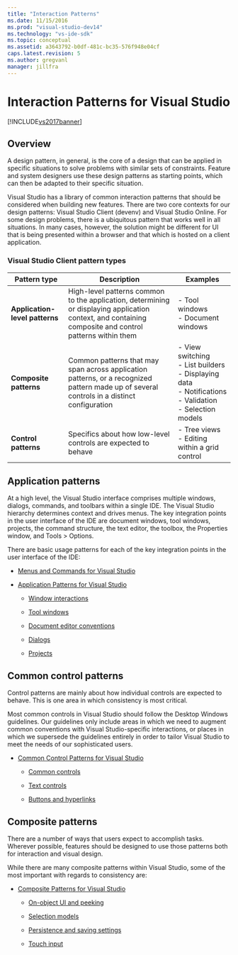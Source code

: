 ```yaml
---
title: "Interaction Patterns"
ms.date: 11/15/2016
ms.prod: "visual-studio-dev14"
ms.technology: "vs-ide-sdk"
ms.topic: conceptual
ms.assetid: a3643792-b0df-481c-bc35-576f948e04cf
caps.latest.revision: 5
ms.author: gregvanl
manager: jillfra
---
```

# Interaction Patterns for Visual Studio
[!INCLUDE[vs2017banner](../../includes/vs2017banner.md)]

## Overview
 A design pattern, in general, is the core of a design that can be applied in specific situations to solve problems with similar sets of constraints. Feature and system designers use these design patterns as starting points, which can then be adapted to their specific situation.

 Visual Studio has a library of common interaction patterns that should be considered when building new features. There are two core contexts for our design patterns: Visual Studio Client (devenv) and Visual Studio Online. For some design problems, there is a ubiquitous pattern that works well in all situations. In many cases, however, the solution might be different for UI that is being presented within a browser and that which is hosted on a client application.

### Visual Studio Client pattern types

|Pattern type|Description|Examples|
|------------------|-----------------|--------------|
|**Application-level patterns**|High-level patterns common to the application, determining or displaying application context, and containing composite and control patterns within them|-   Tool windows<br />-   Document windows|
|**Composite patterns**|Common patterns that may span across application patterns, or a recognized pattern made up of several controls in a distinct configuration|-   View switching<br />-   List builders<br />-   Displaying data<br />-   Notifications<br />-   Validation<br />-   Selection models|
|**Control patterns**|Specifics about how low-level controls are expected to behave|-   Tree views<br />-   Editing within a grid control|

## Application patterns
 At a high level, the Visual Studio interface comprises multiple windows, dialogs, commands, and toolbars within a single IDE. The Visual Studio hierarchy determines context and drives menus. The key integration points in the user interface of the IDE are document windows, tool windows, projects, the command structure, the text editor, the toolbox, the Properties window, and Tools > Options.

 There are basic usage patterns for each of the key integration points in the user interface of the IDE:

-   [Menus and Commands for Visual Studio](../../extensibility/ux-guidelines/menus-and-commands-for-visual-studio.md)

-   [Application Patterns for Visual Studio](../../extensibility/ux-guidelines/application-patterns-for-visual-studio.md)

    -   [Window interactions](../../extensibility/ux-guidelines/application-patterns-for-visual-studio.md#BKMK_WindowInteractions)

    -   [Tool windows](../../extensibility/ux-guidelines/application-patterns-for-visual-studio.md#BKMK_ToolWindows)

    -   [Document editor conventions](../../extensibility/ux-guidelines/application-patterns-for-visual-studio.md#BKMK_DocumentEditorConventions)

    -   [Dialogs](../../extensibility/ux-guidelines/application-patterns-for-visual-studio.md#BKMK_Dialogs)

    -   [Projects](../../extensibility/ux-guidelines/application-patterns-for-visual-studio.md#BKMK_Projects)

## Common control patterns
 Control patterns are mainly about how individual controls are expected to behave. This is one area in which consistency is most critical.

 Most common controls in Visual Studio should follow the Desktop Windows guidelines. Our guidelines only include areas in which we need to augment common conventions with Visual Studio-specific interactions, or places in which we supersede the guidelines entirely in order to tailor Visual Studio to meet the needs of our sophisticated users.

-   [Common Control Patterns for Visual Studio](../../extensibility/ux-guidelines/common-control-patterns-for-visual-studio.md)

    -   [Common controls](../../extensibility/ux-guidelines/common-control-patterns-for-visual-studio.md#BKMK_CommonControls)

    -   [Text controls](../../extensibility/ux-guidelines/common-control-patterns-for-visual-studio.md#BKMK_TextControls)

    -   [Buttons and hyperlinks](../../extensibility/ux-guidelines/common-control-patterns-for-visual-studio.md#BKMK_ButtonsAndHyperlinks)

## Composite patterns
 There are a number of ways that users expect to accomplish tasks. Wherever possible, features should be designed to use those patterns both for interaction and visual design.

 While there are many composite patterns within Visual Studio, some of the most important with regards to consistency are:

-   [Composite Patterns for Visual Studio](../../extensibility/ux-guidelines/composite-patterns-for-visual-studio.md)

    -   [On-object UI and peeking](../../extensibility/ux-guidelines/composite-patterns-for-visual-studio.md#BKMK_OnObjectUI)

    -   [Selection models](../../extensibility/ux-guidelines/composite-patterns-for-visual-studio.md#BKMK_SelectionModels)

    -   [Persistence and saving settings](../../extensibility/ux-guidelines/composite-patterns-for-visual-studio.md#BKMK_PersistenceAndSavingSettings)

    -   [Touch input](../../extensibility/ux-guidelines/composite-patterns-for-visual-studio.md#BKMK_TouchInput)
